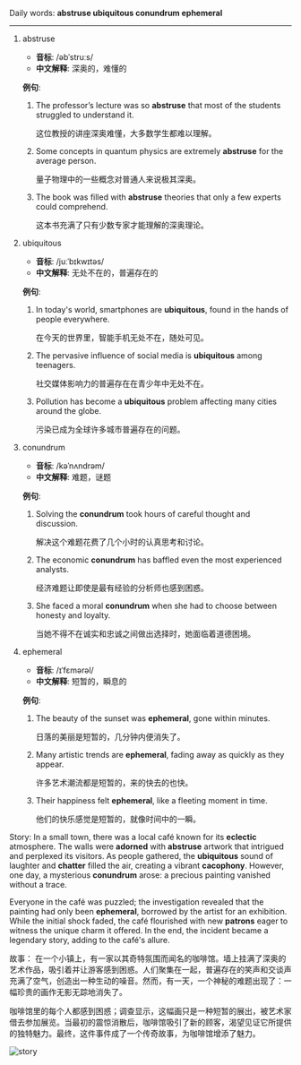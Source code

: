 Daily words: **abstruse ubiquitous conundrum ephemeral**

---

1. abstruse

   - **音标**: /əbˈstruːs/
   - **中文解释**: 深奥的，难懂的
    
    **例句**:
    
    1. The professor’s lecture was so **abstruse** that most of the students struggled to understand it.
        
        这位教授的讲座深奥难懂，大多数学生都难以理解。
        
    2. Some concepts in quantum physics are extremely **abstruse** for the average person.
        
        量子物理中的一些概念对普通人来说极其深奥。
        
    3. The book was filled with **abstruse** theories that only a few experts could comprehend.
        
        这本书充满了只有少数专家才能理解的深奥理论。
        

2. ubiquitous

   - **音标**: /juːˈbɪkwɪtəs/
   - **中文解释**: 无处不在的，普遍存在的
    
    **例句**:
    
    1. In today's world, smartphones are **ubiquitous**, found in the hands of people everywhere.
        
        在今天的世界里，智能手机无处不在，随处可见。
        
    2. The pervasive influence of social media is **ubiquitous** among teenagers.
        
        社交媒体影响力的普遍存在在青少年中无处不在。
        
    3. Pollution has become a **ubiquitous** problem affecting many cities around the globe.
        
        污染已成为全球许多城市普遍存在的问题。
        

3. conundrum

   - **音标**: /kəˈnʌndrəm/
   - **中文解释**: 难题，谜题

   **例句**:

   1. Solving the **conundrum** took hours of careful thought and discussion.
       
       解决这个难题花费了几个小时的认真思考和讨论。
       
   2. The economic **conundrum** has baffled even the most experienced analysts.
       
       经济难题让即使是最有经验的分析师也感到困惑。
       
   3. She faced a moral **conundrum** when she had to choose between honesty and loyalty.
       
       当她不得不在诚实和忠诚之间做出选择时，她面临着道德困境。
    

4. ephemeral

   - **音标**: /ɪˈfɛmərəl/
   - **中文解释**: 短暂的，瞬息的

   **例句**:

   1. The beauty of the sunset was **ephemeral**, gone within minutes.
       
       日落的美丽是短暂的，几分钟内便消失了。
       
   2. Many artistic trends are **ephemeral**, fading away as quickly as they appear.
       
       许多艺术潮流都是短暂的，来的快去的也快。
       
   3. Their happiness felt **ephemeral**, like a fleeting moment in time.
       
       他们的快乐感觉是短暂的，就像时间中的一瞬。
    

Story:
In a small town, there was a local café known for its **eclectic** atmosphere. The walls were **adorned** with **abstruse** artwork that intrigued and perplexed its visitors. As people gathered, the **ubiquitous** sound of laughter and **chatter** filled the air, creating a vibrant **cacophony**. However, one day, a mysterious **conundrum** arose: a precious painting vanished without a trace.

Everyone in the café was puzzled; the investigation revealed that the painting had only been **ephemeral**, borrowed by the artist for an exhibition. While the initial shock faded, the café flourished with new **patrons** eager to witness the unique charm it offered. In the end, the incident became a legendary story, adding to the café's allure.

故事：
在一个小镇上，有一家以其奇特氛围而闻名的咖啡馆。墙上挂满了深奥的艺术作品，吸引着并让游客感到困惑。人们聚集在一起，普遍存在的笑声和交谈声充满了空气，创造出一种生动的噪音。然而，有一天，一个神秘的难题出现了：一幅珍贵的画作无影无踪地消失了。

咖啡馆里的每个人都感到困惑；调查显示，这幅画只是一种短暂的展出，被艺术家借去参加展览。当最初的震惊消散后，咖啡馆吸引了新的顾客，渴望见证它所提供的独特魅力。最终，这件事件成了一个传奇故事，为咖啡馆增添了魅力。

![story](https://files.dwong.top/images/2024-07-24.png)